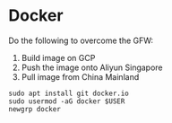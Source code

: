 # Docker

Do the following to overcome the GFW:
1. Build image on GCP
2. Push the image onto Aliyun Singapore
3. Pull image from China Mainland

```
sudo apt install git docker.io
sudo usermod -aG docker $USER
newgrp docker
```
